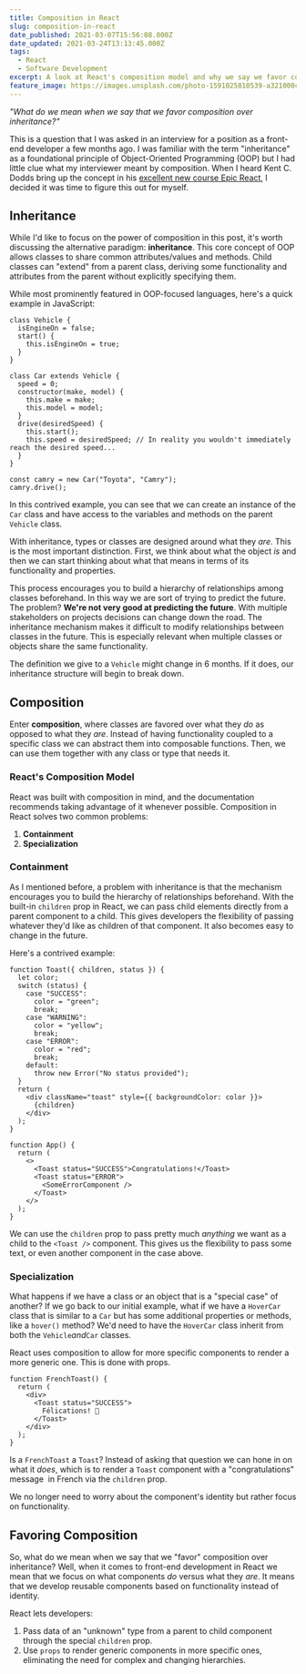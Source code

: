 ```yaml
---
title: Composition in React
slug: composition-in-react
date_published: 2021-03-07T15:56:08.000Z
date_updated: 2021-03-24T13:13:45.000Z
tags:
  - React
  - Software Development
excerpt: A look at React's composition model and why we say we favor composition over inheritance.
feature_image: https://images.unsplash.com/photo-1591025810539-a321000cda85?crop=entropy&cs=tinysrgb&fit=max&fm=jpg&ixid=MXwxMTc3M3wwfDF8c2VhcmNofDN8fGNvbXBvc2V8ZW58MHx8fA&ixlib=rb-1.2.1&q=80&w=2000
---
```


*"What do we mean when we say that we favor composition over inheritance?"*

This is a question that I was asked in an interview for a position as a front-end developer a few months ago. I was familiar with the term "inheritance" as a foundational principle of Object-Oriented Programming (OOP) but I had little clue what my interviewer meant by composition. When I heard Kent C. Dodds bring up the concept in his [excellent new course Epic React](https://epicreact.dev/), I decided it was time to figure this out for myself.

## Inheritance

While I'd like to focus on the power of composition in this post, it's worth discussing the alternative paradigm: **inheritance**. This core concept of OOP allows classes to share common attributes/values and methods. Child classes can "extend" from a parent class, deriving some functionality and attributes from the parent without explicitly specifying them.

While most prominently featured in OOP-focused languages, here's a quick example in JavaScript:

    class Vehicle {
      isEngineOn = false;
      start() {
        this.isEngineOn = true;
      }
    }
    
    class Car extends Vehicle {
      speed = 0;
      constructor(make, model) {
        this.make = make;
        this.model = model;
      }
      drive(desiredSpeed) {
        this.start();
        this.speed = desiredSpeed; // In reality you wouldn't immediately reach the desired speed...
      }
    }
    
    const camry = new Car("Toyota", "Camry");
    camry.drive();

In this contrived example, you can see that we can create an instance of the `Car` class and have access to the variables and methods on the parent `Vehicle` class.

With inheritance, types or classes are designed around what they *are*. This is the most important distinction. First, we think about what the object *is* and then we can start thinking about what that means in terms of its functionality and properties.

This process encourages you to build a hierarchy of relationships among classes beforehand. In this way we are sort of trying to predict the future. The problem? **We're not very good at predicting the future**. With multiple stakeholders on projects decisions can change down the road. The inheritance mechanism makes it difficult to modify relationships between classes in the future. This is especially relevant when multiple classes or objects share the same functionality.

The definition we give to a `Vehicle` might change in 6 months. If it does, our inheritance structure will begin to break down.

## Composition

Enter **composition**, where classes are favored over what they *do* as opposed to what they *are*. Instead of having functionality coupled to a specific class we can abstract them into composable functions. Then, we can use them together with any class or type that needs it.

### React's Composition Model

React was built with composition in mind, and the documentation recommends taking advantage of it whenever possible. Composition in React solves two common problems:

1. **Containment**
2. **Specialization**

### Containment

As I mentioned before, a problem with inheritance is that the mechanism encourages you to build the hierarchy of relationships beforehand. With the built-in `children` prop in React, we can pass child elements directly from a parent component to a child. This gives developers the flexibility of passing whatever they'd like as children of that component. It also becomes easy to change in the future.

Here's a contrived example:

    function Toast({ children, status }) {
      let color;
      switch (status) {
        case "SUCCESS":
          color = "green";
          break;
        case "WARNING":
          color = "yellow";
          break;
        case "ERROR":
          color = "red";
          break;
        default:
          throw new Error("No status provided");
      }
      return (
        <div className="toast" style={{ backgroundColor: color }}>
          {children}
        </div>
      );
    }
    
    function App() {
      return (
        <>
          <Toast status="SUCCESS">Congratulations!</Toast>
          <Toast status="ERROR">
            <SomeErrorComponent />
          </Toast>
        </>
      );
    }

We can use the `children` prop to pass pretty much *anything* we want as a child to the `<Toast />` component. This gives us the flexibility to pass some text, or even another component in the case above.

### Specialization

What happens if we have a class or an object that is a "special case" of another? If we go back to our initial example, what if we have a `HoverCar` class that is similar to a `Car` but has some additional properties or methods, like a `hover()` method? We'd need to have the `HoverCar` class inherit from both the `Vehicle`*and*`Car` classes.

React uses composition to allow for more specific components to render a more generic one. This is done with props.

    function FrenchToast() {
      return (
        <div>
          <Toast status="SUCCESS">
            Félications! 🎉
          </Toast>
        </div>
      );
    }

Is a `FrenchToast` a `Toast`? Instead of asking that question we can hone in on what it *does*, which is to render a `Toast` component with a "congratulations" message  in French via the `children` prop.

We no longer need to worry about the component's identity but rather focus on functionality.

## Favoring Composition

So, what do we mean when we say that we "favor" composition over inheritance? Well, when it comes to front-end development in React we mean that we focus on what components *do* versus what they *are*. It means that we develop reusable components based on functionality instead of identity.

React lets developers:

1. Pass data of an "unknown" type from a parent to child component through the special `children` prop.
2. Use `props` to render generic components in more specific ones, eliminating the need for complex and changing hierarchies.

